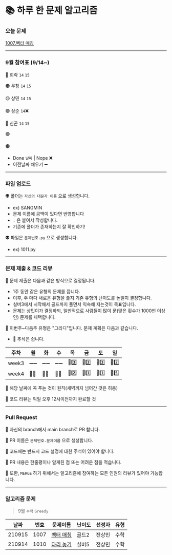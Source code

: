 # 📚 하루 한 문제 알고리즘
### 오늘 문제
[1007.벡터 매칭](https://www.acmicpc.net/problem/1007)

---
### 9월 참여표 (9/14~)
🔴 희락 `14` `15`

🟠 우창 `14` `15`

🟡 상민 `14` `15`

🟢 상준 `14`❌

🔵 신곤 `14` `15`

🟣 

🟤  

* Done `날짜` | Nope ❌
* 이전날짜 채우기 ➖

---
### 파일 업로드
👽 폴더는 `자신의 대문자 이름` 으로 생성합니다.
* ex) SANGMIN
* 문제 이름에 공백이 있다면 반영합니다
* `.` 은 붙여서 작성합니다.
* 기존에 폴더가 존재하는지 잘 확인하기!

👽 파일은 `문제번호.py` 으로 생성합니다.
* ex) 1011.py 

---
### 문제 제출 & 코드 리뷰
👻 문제 제출은 다음과 같은 방식으로 결정됩니다.
* 1주 동안 같은 유형의 문제를 풉니다.
* 이후, 주 마다 새로운 유형을 풀지 기존 유형의 난이도를 높일지 결정합니다.
* 실버3에서 시작해서 골드까지 풀면서 익숙해 지는것이 목표입니다.
* 문제는 상민이가 결정하되, 일반적으로 사람들이 많이 푼(맞은 횟수가 1000번 이상인) 문제를 채택합니다.

👻 이번주~다음주 유형은 "그리디"입니다. 문제 계획은 다음과 같습니다.
* 🚗 추석은 쉽니다.

|주차|월|화|수|목|금|토|일|
|---|---|---|---|---|---|---|---|
|week3|➖➖|➖➖|➖➖|🥈3️⃣|🥈3️⃣|🥈3️⃣|🥈2️⃣|
|week4|🚗🚗|🚗🚗|🚗🚗|🥈2️⃣|🥈1️⃣|🥈1️⃣|🥇5️⃣|


👻 해당 날짜에 꼭 푸는 것이 원칙(새벽까지 넘어간 것은 허용)

👻 코드 리뷰는 익일 오후 12시이전까지 완료할 것

---
### Pull Request
🤖 자신의 branch에서 main branch로 PR 합니다.

🤖 PR 이름은 `문제번호.문제이름` 으로 생성합니다.  

🤖 코드에는 반드시 코드 설명에 대한 주석이 있어야 합니다.

🤖 PR 내용은 한줄평이나 알게된 점 또는 어려운 점을 적습니다.

🤖 또한, `MERGE` 하기 위해서는 알고리즘에 참여하는 모든 인원의 리뷰가 있어야 가능합니다.

---
### 알고리즘 문제
> 9월 `수학` `Greedy`

|날짜|번호|문제이름|난이도|선정자|유형|
|------|---|---|---|---|---|
|210915|1007|[벡터 매칭](https://www.acmicpc.net/problem/1007)|골드2|전상민|수학|
|210914|1010|[다리 놓기](https://www.acmicpc.net/problem/1010)|실버5|전상민|수학|


